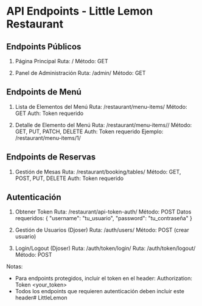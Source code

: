 # API Endpoints - Little Lemon Restaurant

## Endpoints Públicos
1. Página Principal
   Ruta: /
   Método: GET

2. Panel de Administración
   Ruta: /admin/
   Método: GET

## Endpoints de Menú
1. Lista de Elementos del Menú
   Ruta: /restaurant/menu-items/
   Método: GET
   Auth: Token requerido

2. Detalle de Elemento del Menú
   Ruta: /restaurant/menu-items/<id>/
   Método: GET, PUT, PATCH, DELETE
   Auth: Token requerido
   Ejemplo: /restaurant/menu-items/1/

## Endpoints de Reservas
1. Gestión de Mesas
   Ruta: /restaurant/booking/tables/
   Método: GET, POST, PUT, DELETE
   Auth: Token requerido

## Autenticación
1. Obtener Token
   Ruta: /restaurant/api-token-auth/
   Método: POST
   Datos requeridos:
   {
       "username": "tu_usuario",
       "password": "tu_contraseña"
   }

2. Gestión de Usuarios (Djoser)
   Ruta: /auth/users/
   Método: POST (crear usuario)
   
3. Login/Logout (Djoser)
   Ruta: /auth/token/login/
   Ruta: /auth/token/logout/
   Método: POST

Notas:
- Para endpoints protegidos, incluir el token en el header:
  Authorization: Token <your_token>
- Todos los endpoints que requieren autenticación deben incluir este header# LittleLemon